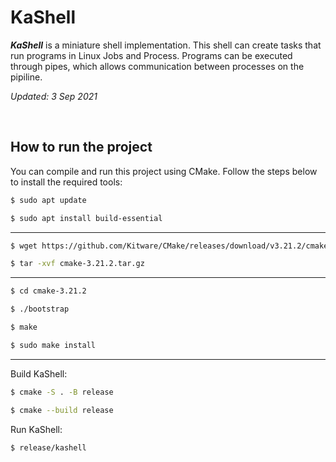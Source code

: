 # **KaShell**

***KaShell*** is a miniature shell implementation. This shell can create tasks 
that run programs in Linux Jobs and Process. Programs can be executed through pipes, 
which allows communication between processes on the pipiline. 

*Updated: 3 Sep 2021*

<br/>

## How to run the project

You can compile and run this project using CMake. Follow the steps below to install the required tools:

```sh
$ sudo apt update
```
```sh
$ sudo apt install build-essential
```

---

```sh
$ wget https://github.com/Kitware/CMake/releases/download/v3.21.2/cmake-3.21.2.tar.gz
```

```sh
$ tar -xvf cmake-3.21.2.tar.gz
```

---

```sh
$ cd cmake-3.21.2
```
```sh
$ ./bootstrap
```
```sh
$ make
```
```sh
$ sudo make install
```

---

Build KaShell:

```sh
$ cmake -S . -B release
```
```sh
$ cmake --build release
```

Run KaShell:
```sh
$ release/kashell
```

<br/>
